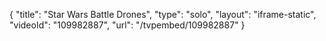 {
    "title": "Star Wars Battle Drones",
    "type": "solo",
    "layout": "iframe-static",
    "videoId": "109982887",
    "url": "\/tvpembed\/109982887"
}
